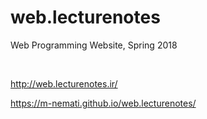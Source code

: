# web.lecturenotes
Web Programming Website, Spring 2018

<br>

http://web.lecturenotes.ir/
<br>

https://m-nemati.github.io/web.lecturenotes/
